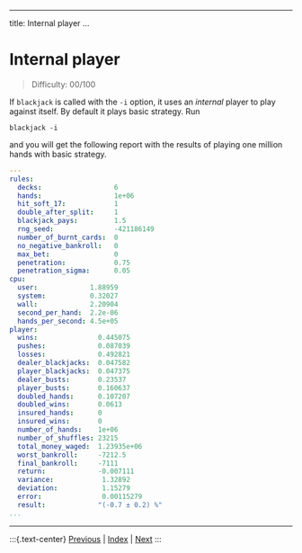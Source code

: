
---
title: Internal player
...

# Internal player

> Difficulty: 00/100

If `blackjack` is called with the `-i` option, it uses an _internal_ player to play against itself. By default it plays basic strategy. Run 

```terminal
blackjack -i
```

and you will get the following report with the results of playing one million hands with basic strategy.

```yaml
---
rules:
  decks:                  6
  hands:                  1e+06
  hit_soft_17:            1
  double_after_split:     1
  blackjack_pays:         1.5
  rng_seed:               -421186149
  number_of_burnt_cards:  0
  no_negative_bankroll:   0
  max_bet:                0
  penetration:            0.75
  penetration_sigma:      0.05
cpu:
  user:             1.88959
  system:           0.32027
  wall:             2.20904
  second_per_hand:  2.2e-06
  hands_per_second: 4.5e+05
player: 
  wins:               0.445075
  pushes:             0.087039
  losses:             0.492821
  dealer_blackjacks:  0.047582
  player_blackjacks:  0.047375
  dealer_busts:       0.23537
  player_busts:       0.160637
  doubled_hands:      0.107207
  doubled_wins:       0.0613
  insured_hands:      0
  insured_wins:       0
  number_of_hands:    1e+06
  number_of_shuffles: 23215
  total_money_waged:  1.23935e+06
  worst_bankroll:     -7212.5
  final_bankroll:     -7111
  return:             -0.007111
  variance:            1.32892
  deviation:           1.15279
  error:               0.00115279
  result:             "(-0.7 ± 0.2) %"
...

```

-------
:::{.text-center}
[Previous](../) | [Index](../) | [Next](../02-always-stand)
:::
